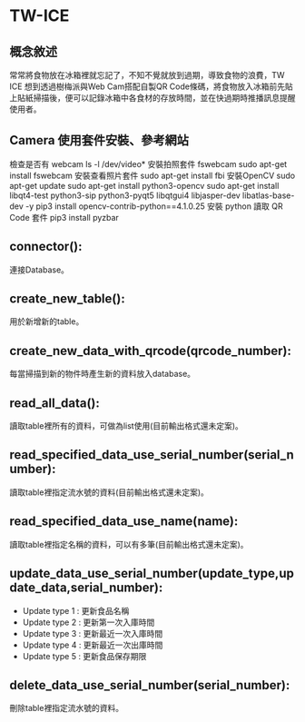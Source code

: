 # TW-ICE
## 概念敘述
常常將食物放在冰箱裡就忘記了，不知不覺就放到過期，導致食物的浪費，TW ICE 想到透過樹梅派與Web Cam搭配自製QR Code條碼，將食物放入冰箱前先貼上貼紙掃描後，便可以記錄冰箱中各食材的存放時間，並在快過期時推播訊息提醒使用者。
## Camera 使用套件安裝、參考網站
檢查是否有 webcam
  ls -l /dev/video*
安裝拍照套件 fswebcam
  sudo apt-get install fswebcam
安裝查看照片套件
  sudo apt-get install fbi
安裝OpenCV
  sudo apt-get update
  sudo apt-get install python3-opencv
  sudo apt-get install libqt4-test python3-sip python3-pyqt5 libqtgui4 libjasper-dev libatlas-base-dev -y
  pip3 install opencv-contrib-python==4.1.0.25
安裝 python 讀取 QR Code 套件
  pip3 install pyzbar
## connector():
連接Database。
## create_new_table():
用於新增新的table。
## create_new_data_with_qrcode(qrcode_number):
每當掃描到新的物件時產生新的資料放入database。
## read_all_data():
讀取table裡所有的資料，可做為list使用(目前輸出格式還未定案)。
## read_specified_data_use_serial_number(serial_number):
讀取table裡指定流水號的資料(目前輸出格式還未定案)。
## read_specified_data_use_name(name):
讀取table裡指定名稱的資料，可以有多筆(目前輸出格式還未定案)。
## update_data_use_serial_number(update_type,update_data,serial_number):
* Update type 1 :
更新食品名稱
* Update type 2 :
更新第一次入庫時間
* Update type 3 :
更新最近一次入庫時間
* Update type 4 :
更新最近一次出庫時間
* Update type 5 :
更新食品保存期限
## delete_data_use_serial_number(serial_number):
刪除table裡指定流水號的資料。
